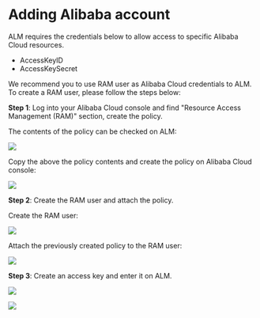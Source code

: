 # Adding Alibaba account

ALM requires the credentials below to allow access to specific Alibaba Cloud resources.

* AccessKeyID
* AccessKeySecret

We recommend you to use RAM user as Alibaba Cloud credentials to ALM. To create a RAM user, please follow the steps below:

**Step 1**: Log into your Alibaba Cloud console and find "Resource Access Management \(RAM\)" section, create the policy.

The contents of the policy can be checked on ALM:

![](../.gitbook/assets/ram-policy.png)

Copy the above the policy contents and create the policy on Alibaba Cloud console:

![](../.gitbook/assets/create-ram-policy.png)

**Step 2**: Create the RAM user and attach the policy.

Create the RAM user:

![](../.gitbook/assets/create-ram-user.png)

Attach the previously created policy to the RAM user:

![](../.gitbook/assets/attach-ram-policy.png)

**Step 3**: Create an access key and enter it on ALM.

![](../.gitbook/assets/ram-access-key.png)

![](../.gitbook/assets/setup-alibaba-credentials.png)

